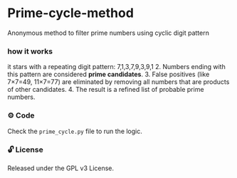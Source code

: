 # Prime-cycle-method
Anonymous method to filter prime numbers using cyclic digit pattern
### how it works
it stars with a repeating digit pattern:
7,1,3,7,9,3,9,1
2. Numbers ending with this pattern are considered **prime candidates**.
3. False positives (like 7×7=49, 11×7=77) are eliminated by removing all numbers that are products of other candidates.
4. The result is a refined list of probable prime numbers.

### ⚙️ Code

Check the `prime_cycle.py` file to run the logic.

### 🔓 License

Released under the GPL v3 License.  


